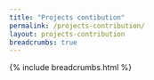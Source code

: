 ```yaml
---
title: "Projects contibution"
permalink: /projects-contribution/
layout: projects-contribution
breadcrumbs: true
---
```


{% include breadcrumbs.html %}
